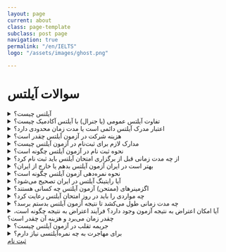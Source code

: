 ```yaml
---
layout: page
current: about
class: page-template
subclass: post page
navigation: true
permalink: "/en/IELTS"
logo: "/assets/images/ghost.png"

---
```

# سوالات آیلتس

<details><summary>آیلتس چیست؟</summary> <p>


آیلتس، یا سیستم بین المللی سنجش زبان انگلیسی، سطح زبان افرادی را اندازه‌گیری می‌کند که قصد تحصیل یا کار در کشوری را دارند که انگلیسی در آن به عنوان زبان رسمی مورد استفاده قرار می‌گیرد. 


</p>
</details>

<details><summary>تفاوت آیلتس عمومی (یا جنرال) با آیلتس آکادمیک چیست؟</summary><p>

دو نوع آزمون آیلتس وحود دارد، عمومی و آکادمیک. تفاوت عمده این دو در کاربرد و هدف آنها است. آزمون آکادمیک مختص افرادی است که قصد تحصیل در یک دانشگاه انگلیسی زبان دارند. آزمون عمومی، همانطور که از نامش پیداست، کاربرد عمومی و همگانی دارد. آزمون عمومی آیلتس مخصوص کسانی است که قصد مهاجرت دارند و می‌خواهند در کشور مقصد برای کار تعلیم ببیند و نیازهای زبانی روزمره‌شان را برطرف کنند.
طبعاً آزمون آکادمیک تخصصی تر از آزمون عمومی است، زیرا سطح زبان داوطلب آزمون آکادمیک باید در حدی باشد که مطالب درسی دانشگاهی را بیاموزد، در مکالمات، کنفرانس‌ها و...صحبت کند، و ادبیات تخصصی متون درسی را درک کند.
این تفاوت‌های کاربردی در بخش ریدینگ و رایتینگ لحاظ شده اند. مکالمه و لیسنینگ آزمون جنرال و آکادمیک تفاوتی با هم ندارند. ریدینگ و رایتینگ آزمون آکادمیک دشوارتر از آزمون عمومی است. 


</p>

</details>

<details><summary>اعتبار مدرک آیلتس دائمی است یا مدت زمان محدودی دارد؟ </summary> <p>
 

نمرات آیلتس آکادمیک یا جنرال تنها دو سال اعتبار دارد. با منقضی شدن نمره آیلتس، شما دیگر نمی‌توانید از آن استفاده کنید، یا از آن استعلام بگیرید.
گرچه، در حال حاضر، کشور استرالیا نمره آیلتسِ متقاضیان مهاجرتِ دارای مهارت عمومی را تا سه سال معتبر می‌داند.
آیا آزمون آیلتس در ایران برگزار می‌شود؟ مراکز برگزارکننده آزمون آیلتس در ایران کدامند؟
بله، آزمون آیلتس توسط سازمان آی دی پی در ایران برگزار می‌شود. مراکز رسمی برگزار کننده آزمون آیلتس در ایران عبارتند از:
سازمان سنجش آموزش کشور
آیلتس تهران
دانشگاه آزاد اسلامی‌
موسسه آموزش عالی دین و دانش
موسسه فرهنگی و هنری ایرسافام


</p>
</details>

<details><summary>هزینه شرکت در آزمون آیلتس چقدر است؟ </summary> <p>
 
هزینه ثبت نام در آیلتس در کشورهای مختلف متفاوت می‌باشد. در ایران، تنها مرجع رسمی تعیین کننده هزینه شرکت در آزمون آیلتس سازمان سنجش است. این سازمان هر فوریه هزینه شرکت در آزمون را اعلام می‌کند. البته، ممکن است به دلیل نوسانات نرخ ارز مبلغ اعلام شده تغییر کند؛ لذا مبلغ اعلام شده علی الحساب تلقی می‌شود.
در حال حاضر بر اساس نرخ مصوب سازمان سنجش هزینه آزمون آیلتس ۲ میلیون و ۷۹۵ هزار تومان است.


</p>
</details>

<details><summary>مدارک لازم برای ثبت‌نام در آزمون آیلتس چیست؟ </summary> <p>
 
اسکن خوانای صفحه اول پاسپورت.

</p>
</details>

<details><summary>نحوه ثبت نام در آزمون آیلتس چگونه است؟ </summary> <p>
 
نحوه ثبت نام در آزمون آیلتس چگونه است؟
۱. در سایت موسسه بین المللی IDP
وارد صفحه ثبت نام موسسه شوید،
 Register for your IELTS test
برای آزمون آکادمیک یا جنرال موردقبول کشورهایی جز انگلستان و
 Register for your IELTS test for UKVI
 را برای ویزای انگلستان انتخاب کنید.
 
2. انتخاب کشور، شهر و موسسه:
در این مرحله پس از انتخاب محل و موسسه‌ای که قصد دارید در آن آزمون بدهید، تاریخ و نوع آزمون را به دقت انتخاب کنید. ممکن است اختلاف تاریخ یک یا دو روزه بین تاریخ آزمون موسسه‌ای که انتخاب کرده اید و تاریخ موجود در سایت idp وجود داشته باشد. این اختلاف تاریخ لحاظ نمی‌شود و تاریخ درست آزمون شما روزی است که در سایت موسسه‌ی منتخبتان وارد کرده اید. در این مرحله تنها کافی است نزدیکترین تاریخ به تاریخ آزمونتان در ایران را انتخاب کنید.
اگر به دلیل مشکلات شنیداری، گفتاری، بینایی و … احتیاج به خدمات خاصی دارید، درهمین مرحله در بخش Select Special Requirements خدمات موردنیاز خود را انتخاب کنید.
 
۳. ایجاد حساب کاربری: پس از انتخاب تاریخ دقیق آزمون از بین تاریخ‌های مشخص شده در موسسه، باید به مرحله ایجاد حساب کاربری بروید. در این مرحله به فایل jpg اسکن پاسپورت خود نیاز دارید.
 
4. پرداخت آفلاین / pay offline
پس از تکمیل مراحل وارد کردن مشخصات فردی، در مرحله آخر برای پرداخت هزینه آزمون، گزینه Payoffline را انتخاب کنید.
 
۵. مراجعه به سایت موسسه ای که قصد دارین در آن آزمون دهید.
 
۶. ایجاد حساب کاربری در سایت موسسه ی مورد نظر:
باید مراحل وارد کردن اطلاعات فردی را مانند قبل تکرار کنید.
 
۷. انتخاب روز آزمون:
در لیست روزهای آزمون در سایت موسسه مورد نظر تاریخ آزمون را انتخاب کنید.
 
8. پرداخت هزینه ی آزمون:
بعد از رزرو آزمون، 24 ساعت  برای پرداخت هزینه آزمون فرصت دارید.
 هزینه آزمون‌ها از سال 2017:
    آیلتس آکادمیک و جنرال: 950 هزار تومان
    آیلتس آکادمیک و جنرال UKVI انگلستان: 940 هزار تومان
    آیلتس لایف اسکیلز: 705 هزار  تومان
پس از پرداخت هزینه آزمون، می‌توانید روز آزمون شفاهی را از بین روزهای مشخص شده انتخاب کنید.
 
9. تایید ثبت نام:
پس از این که ثبت نام شما کامل شد، موسسه یک هفته قبل از آزمون روز و ساعت آزمون شفاهی را از طریق ایمیل و پیامک برای شما ارسال می‌کند.



</p>
</details>

<details><summary>از چه مدت زمانی قبل از برگزاری امتحان آیلتس باید ثبت نام کرد؟ </summary> <p>

37 روز

</p>
</details>


<details><summary> بهتر است در ایران آزمون آیلتس بدهم یا خارج از ایران؟</summary> <p>

برگزارکننده آزمون آیلتتس در ایران موسسه  IDPاسترالیا است. با اینحال بسیاری از ایرانیان برای شرکت در آیلتس به کشورهای همسایه مانند ترکیه و امارات سفر می‌کنند؛ آزمون آیلتس در این کشورها توسط بریتیش کانسیل برگزار می‌شود.
به نظر می‌رسد موسسه IDP در تصحیح رایتینگ سختگیری بیشتری به خرج می‌دهد. لذا کسانی که می‌خواهند نمره رایتینگ بهتری بگیرند به کشورهای همسایه سفر می‌کنند.
مورد دیگری که مورد توجه متقاضیان است، هزینه شرکت در آزمون است. در بخش هزینه ثبت‌نام در آیلتس، مبالغ را مقایسه کنید.



</p>
</details>


<details><summary>نحوه نمره‌دهی آزمون آیلتس چگونه است؟ </summary> <p>

سقف نمره امتحان آیلتس 9 است. به هرکدام از مهارت های، listening, reading, writing, speaking, به صورت جداگانه نمره داده می شود و سپس این نمرات با هم جمع شده و میانگین آن ها محاسبه می شود و معدل به دست می آید که اگر عدد رندی نبود آن را رند می کنند. در امتحان آیلتس فرد می تواند به عنوان مثال نمره میانگین 6 یا 6.5 بگیرد و اگر نمره او چیزی مابین این نمرات بود سیستم آن را رند می کند. به صورتی که اگر به نمره فرد به نمره بالا نزدیکتر بود نمره افزایش می یابد مثلا اگر نمره فرد 6.875 باشد می شود 7 و اگر به عدد پایین نزدیک تر بود نمره به سمت پایین رند می شود مثلا اگر نمره فرد 6.65 باشد می شود 6.5.
Band score	Average of four components	Speaking	Writing	Reading	Listening	 
6.5	6.25	7	5	6.5	6.5	Test taker A
4	3.875	4	4	3.5	4	Test taker B
6	6.125	6	5.5	6.5	6.5	Test taker C
جزئیات مربوط به محاسبه نمرات آیلتس
مقیاس های مربوط به نتایج آیلتس آکادمیک و جنرال شبیه هم هستند و از نمره 1 تا 9 استفاده می کنند. شما در برگه نتیجه خود می توانید نمره میانگین و نمره مربوط به هرکدام از مهارت ها را به صورت جداگانه ببینید.
 
طرح مربوط به نمره دهی بخش listening آزمون آیلتس
برای بخش Listening، که 40 سوال دارد، با استفاده از جدول زیر می توانید نمره تقریبی آیلتس خود را محاسبه کنید.
Band Score	9	8.5	8	7.5	7	6.5	6	5.5	5	4.5	4	3.5	3	2.5
Score / 40	39-40	37-38	35-36	32-34	30-31	26-29	23-25	18-22	16-17	13-15	10-12	8-10	6-7	4-5
 
طرح مربوط به نمره دهی بخش Reading آزمونجنرال آیلتس
برای بخش Reading آزمون جنرال آیلتس، که 40 سوال دارد، با استفاده از جدول زیر می توانید نمره تقریبی آیلتس خود را محاسبه کنید.
Band Score	9	8.5	8	7.5	7	6.5	6	5.5	5	4.5	4	3.5	3	2.5
Score / 40	40	39	37-38	36	34-35	32-33	30-31	27-29	23-26	19-22	15-18	12-14	9-11	6-8
 
طرح مربوط به نمره دهی بخش Reading آزمون آکادمیک آیلتس
برای بخش Reading آزمون آکادمیک آیلتس، که 40 سوال دارد، با استفاده از جدول زیر می توانید نمره تقریبی آیلتس خود را محاسبه کنید.
Band Score	9	8.5	8	7.5	7	6.5	6	5.5	5	4.5	4	3.5	3	2.5
Score / 40	39-40	37-38	35-36	33-34	30-32	27-29	23-26	19-22	15-18	13-14	10-12	8-9	6-7	4-5
 
طرح مربوط به نمره دهی بخش Writing آزمون آیلتس
دو قسمت مربوط به بخش Writing بر طبق معیارهای زیر از 1 تا 9 نمره داده می شوند.
1.	Task Achievement (task 1), Task Response (task 2) (میزان کامل بودن جواب و پاسخ دهی به سوال)
2.	Coherence and Cohesion (همبستگی میان جملات و پاراگراف های متن)
3.	Lexical Resource (لغت)
4.	Grammatical Range and Accuracy (گرامر)
این معیارها به اندازه هم نمره دارند و نمره بخش Writing میانگین آن ها می باشد. 
طرح مربوط به نمره دهی بخش Speaking آزمون آیلتس
بخش Speaking بر طبق معیارهای زیر از 1 تا 9 نمره داده می شوند.
1.	Fluency and coherence (روان صحبت کردن)
2.	Lexical resource (لغت)
3.	Grammatical range and accuracy (گرامر)
4.	Pronunciation (تلفظ)
این معیارها به اندازه هم نمره دارند و نمره بخش Speaking میانگین آن ها می باشد.



</p>
</details>

<details><summary>آیا رایتینگ آیلتس در ایران تصحیح می‌شود؟ </summary> <p>




</p>
</details>

<details><summary>اگزمینرهای (ممتحن) آزمون آیلتس چه کسانی هستند؟ </summary> <p>

کسانی که نمره 9 دریافت کنند.


</p>
</details>

<details><summary>چه مواردی را باید در روز امتحان آیلتس رعایت کرد؟ </summary> <p>

روز آزمون آیلتس مثل روز کنکور اهمیت و گاها استرس بسیار بالایی برای متقاضایان دارد. بویژه برای افرادی که اولین بار است که در آزمون آیلتس شرکت می‌کنند و با اصول و شرایت آزمون آیلتس آشنایی کافی ندارند. 
پرسنل مراکز آزمون آیلتس افرادی خوش مشرب و خونگرم و حرفه‌ای هستند. وظیفه این افراد در روز آزمون آیلتس حصول اطمینان از امنیت و شرایط برگزاری منصفانه آزمون آیلتس می‌باشد. به دستورالعمل‌ها و راهنمایی‌های این عزیزان به دقت گوش کنید و آنها را رعایت فرمایید. 
زمان شروع و مکان برگزاری آزمون آیلتس خود را یک هفته قبل از آزمون آیلتس بررسی کنید و مطمئن شوید با در نظر گرفتن وضعیت ترافیک و شلوغی منطقه در زمان آزمون آیلتس بهترین راه رسیدن به مرکز آزمون راس ساعت مقرر چیست. بخاطر داشته باشید که آدرس مکان برگزاری آزمون شما ممکن است با آدرسی که در آن اقدام به ثبت نام کرده‌اید متفاوت باشد. همچنین مکان آزمون آیلتس کتبی با مکانی که برای بخش شفاهی آزمون آیلتس مشخص شده می‌تواند متفاوت باشد. مجددا تکرار می‌کنم آدرس محل برگزاری آرمون کتبی معمولا با آدرس آزمون شفاهی و دفتر ثبت نام آیلتس متفاوت می‌باشد. 
برای مطالعه جزئیات شرایط و ضوابط آزمون آیلتس وقت کافی بگزارید تا از جزئیات آن آگاه باشید. 
روز برگزاری آزمون آیلتس بدون شک اهمیت بسیار زیادی برای متقاضیان شرکت در آزمون آیلتس دارد. در روز برگزاری آزمون آیلتس باید سر وقت به محل برگزاری آزمون آیلتس برسید، در صورت تاخیر این احتمال وجود دارد که به شما اجازه حضور در مرکز آزمون آیلتس داده نشود. گوشی موبایل خود را خاموش کنید و بهمراه دیگر وسایل شخصی خود آنها را خارج از مرکز برگزاری آزمون قرار دهید. برای این مورد آنها را تحویل مراقبین و مسئولین آزمون دهید. 
برای بخش‌های Listening, Reading and Writing آزمون آیلتس 2 ساعت 40 دقیقه زمان در نظر گرفته شده که بین آن‌ها زمان استراحت لحاظ نگردیده. مجددا تاکید می‌کنم بین بخش‌های سه گانه Listening, Reading and Writing آزمون آیلتس زمان استراحت منظور نگردیده لذا در توصیه های روز آزمون آیلتس آمادگی برای این شرایط بسیار حائز اهمیت است. از دیگر توصیه‌های روز آزمون آیلتس بهمراه داشتن نوشیدنی و خوراکی قبل شروع آزمون آیلتس می‌باشد، بخاطر داشته باشید متقاضیان آزمون آیلتس اجازه بهمراه داشتن هیچگونه خوراکی و نوشیدنی (بجز آب معدنی در بطری شفاف) سر جلسه آزمون آیلتس را ندارند. (قوانین کلی آزمون آیلتس به صورت بین المللی بدین صورت تعریف شده لیکن در هریک از مراکز آزمون آیلتس استثنائات و تغییراتی بسیار جزئی وجود دارد) 
پرسنل مرکز آزمون آیلتس به محض ورود مدارک هویتی شما را کنترل می‌کنند. همان مدرکی که زمان ثبت نام مشخص کرده‌اید را در روز آزمون آیلتس بهمراه داشته باشید و ارائه دهید، در صورت  ارائه مدارک هویتی دیگر (هرچند معتبر) از ورود شما به مرکز آزمون آیلتس جلوگیری خواهد شد. امکان دارد از شما خواسته شود که دو عکس پرسنلی جدید و یکسان نیز بهمراه داشته باشید.
  
در روز آزمون آیلتس در برخی مراکز از داوطلبان عکس گرفته می‌شود که این عکس برای کارنامه آیلتس (Test Report Form) استفاده می‌شود. این امر جهت بالاتر بردن امنیت آزمون آیلتس می‌باشد. مراکز آزمون اطلاعات بیشتر در این زمینه به شما خواهند داد. 
در روز آزمون آیلتس داوطلبان مجاز به داشتن مداد، خودکار، پاک کن و کارت شناسایی روز میز خود هستند و نباید هیچ وسیله دیگری بهمراه داشته باشند. اگر در هنگام برگزاری آزمون آیلتس نیاز به استفاده از سرویس بهداشتی داشتید فقط دست خود را بالا بگیرید تا بدون ایجاد مزاحمت برای دیگر داوطلبان مراقبین آزمون متوجه درخواست شما شوند. توصیه میکنم به هیچ وجه مزاحم دیگر داوطلبان نشوید و فقط دست خود را بالا بگیرید. در صورت وجود هرگونه سئوال در زمان برگزاری آزمون فقط با بلند کردن دست اقدام به جلب توجه مراقبین نمایید و کسی را صدا نزنید. 
در زمان پخش Listening کنترل کنید کخ وضوح و میزان صدا مناسب است و می‌توانید مطالب را درست بشنوید. در صورت بروز هرگونه مشکل در پخش صدا بلافاصله دست خود را بلند کنید تا مشکل را به نزدیکترین مراقب اطلاع دهید. 
نکته مهم: بخاطر بسپارید که پس از اتمام بخش شنیداری آزمون آیلتس10 دقیقه زمان برای انتقال پاسخ‌ها از دفترسئوالات به پاسخنامه برای داوطلبان در نظر گرفته شده. این زمان صرفا در بخش Listening منظور گردیده وبرای Reading تحت هیچ شرایطی زمان اضافه برای انتقال پاسخ سئوالات به پاسخنامه منظور نخواهد گردید، لذا توصیه من به شما این است که پاسخ سئوالات را مستقیما در پاسخنامه وارد کنید. متاسفانه طی دو دهه تدریس آیلتس و علیرغم تذکر و تکرار این مطلب به زبان آموزان (حتی تذکر یک روز قبل از آزمون) شاهد این اتفاق ناخوشایند بوده‌ام که بدلیل استرس بیش از حد داوطلبانی بوده‌اند که این مهم را فراموش کرده و جواب سئوال‌های بخش Reading را وارد پاسخنامه نکرده‌اند و بالطبع نمره این بخش را از دست داده‌اند. 
پس از اتمام آزمون آیلتس تا زمانی که مراقبین به شما اجازه ترک صندلی را نداده‌اند از جای خود بلند نشوید. اگر فکر می‌کنید مسائلی وجود داشته که در آزمون شما تاثیر گذاشته مراتب را بلافاصله با مراقبین در میان بگذارید. اگر هرگونه شکایتی در خصوص روز آزمون آیلتس دارید باید طی یک هفته آنرا اعلام کنید تا ترتیب اثر داده شود. مراقبین فرمی به عنوان Test Day Incident Form در اختیار شما قرار خواهند داد تا شکواییه و مشکلات را احتمالی را در آن مکتوب نمایید. توجه داشته باشید که این فرم در روز آزمون آیلتس تکمیل گردد در غیر اینصورت امکان شکایت وجود نخواهد داشت. 
در صورتی که بدلیل معلولیت یا موارد خاص نیاز به لحاظ کردن شرایط خاص باشد که شما زمان ثبت نام اعلام کرده بودید، قبل از آزمون با مراقبین هماهنگی لازم را انجام دهید. 
هدف فعالیت را درست متوجه شوید: دستورالعمل‌های هر سئوال را بدقت مطالعه کنید و بخاطر بسپارید در آزمون آیلتس همواره تعداد کلمات قابل قبول (بعنوان پاسخ صحیح) در دستورالعمل آن مطرح شده (PWL: Prescribed Word Limit) که باید کاملا مراعات شود. برای مثال هنگامی که در دستورلعمل سئوالات Short Answer آمده باشد "USE NO MORE THAN THREE WORDS AND/OR A NUMBER" برای جواب میتوانید یک کلمه، دو کلمه، سه کلمه، یک عدد، یک کلمه و یک عدد، دو کلمه و یک عدد یا سه کلمه و یک عدد بنویسید. البته فراموش نکنید که اینهمه گزینه در صورتی مورد قبول است که هرکدام به تنهایی حداقل پاسخ صحیح را در بر داشته داشته باشند. یعنی اگر جواب قابل قبول برای سئوال black cat باشد و طبق دستورالعمل فوق شما بنویسید cat این به عنوان پاسخ صحیح منظور نمی‌گردد، ولی a black cat, one black cat, 1 black cat هم (در صورت تطابق با متن اصلی) میتوانند مورد قبول باشند. 
زمان کافی برای هر سئوال اختصاص دهید: برخی سئوالات زمان پیشنهادی دارند که توصیه میکنم رعایت کنید. هر مرکز آزمونی در اتاق یک ساعت دیواری دارد. با توجه کافی به زمان آزمون و زمان سپری شده میتوانید مدیریت زمان بهتری داشته باشید و تمام موارد آزمون آیلتس را (با صرف زمان مناسب) به صورت کامل انجام دهید. 
آرامش خود را در حین آزمون حفظ کنید: اگر استرس دارید یا نگران هستید، نفس عمیق بکشید و سعی کنسد آرامش خود را بدست بیارید. روی سئوال پیش روی خود تمرکز کنید و از جواب دادن با عجله و با دقت کم بپرهیزید با این کار بهترین بازده را در آزمون آیلتس خواهید داشت.



</p>
</details>

<details><summary>چه مدت زمانی طول می‌کشد تا نتیجه آزمون آیلتس بدستم برسد؟ </summary> <p>

نتیجه آزمون آیلتس سیزده روز بعد از آزمون کتبی ارائه خواهد شد..


</p>
</details>

<details><summary>آیا امکان اعتراض به نتیجه آزمون وجود دارد؟ فرآیند اعتراض به نتیجه چگونه است، چقدر زمان می‌برد و هزینه آن چقدر است؟ </summary> <p>


قبل از اعتراض …
اگر احساس می کنید در بخش های ریدینگ و لیسیننگ نمره کمتر از انتطارتان گرفته اید، شاید اعتراض به نمره ای که گرفته اید چندان فکر خوبی نباشد. بخش Listening و Reading آزمون آیلتس پاسخ های صحیح یا غلط دارند و سلیقه ممتحن به هیچ وجه در آنها دخیل نیست. بنابراین اگر نمره ای که گرفته اید خیلی کمتر از انتظار شماست، به احتمال بسیار زیاد خودتان در آزمون اشتباهی کرده اید.
در بخش Writing و Speaking آزمون آیلتس، سلیقه تصحیح کننده نقش دارد. اما این نکته را فراموش نکنید که این ممتحن ها و تصحیح کننده ها افرادی به شدت آموزش دیده هستند و کار آنها بطور منظم مورد ارزیابی قرار می گیرد تا همچنان استاندارد مد نظر آیلتس را دارا باشد. پس، معمولاً اشتباهات فاحشی در نمره دهی آنها وجود ندارد. بنابراین شاید با اعتراض نمره شما کمی افزایش پیدا کند، اما اغلب نباید انتظار افزایش عجیب و غریب را داشته باشید.
اگر احساس می کنید فقط در یکی از چهار بخش آزمون آیلتس نمره شما کمتر از چیزی که انتظار داشتید شده است، نیازی نیست به همه نمره ها اعتراض کنید. آیلتس این امکان را به شرکت کننده ها داده است تا به کل کارنامه یا بخشی از آن اعتراض کنند.
فرایند اعتراض به نمره آیلتس
حالا اگر واقعاً فکر می کنید که باید نمره بیشتری می گرفتید و می خواهید به آن اعتراض کنید، باید در کمتر از چهار هفته از تاریخ آزمون کارنامه خودتان را به همراه فرم اعتراض به نمره آیلتس (چیزی شبیه این فرم) به مرکزی که در آن آزمون داده اید تحویل بدهید. مراکز برگزاری آزمون در ایران راه های مختلفی را برای این کار پیشنهاد می دهند. مثلاً شما می توانید با آنها تماس گرفته و وقتی را هماهنگ کنید تا کارنامه و درخواست اعتراض خود را بصورت حضوری تحویل بدهید. از طرفی اغلب می توانید همه این مراحل را بصورت پستی هم انجام بدهید.
بعد از اینکه فرایند اعتراض شروع شد، بین شش تا هشت هفته طول می کشد که نتیجه آن به شما اطلاع داده بشود. دقت کنید که در مدتی که نمره شما در حال بررسی مجدد است (یعنی این شش تا هشت هفته)، امکان ارسال نمره به دانشگاه ها وجود ندارد.
برای هر آزمون آیلتس فقط یک بار حق اعتراض وجود دارد و اگر بعد از اعتراض باز هم از نمره جدیدتان راضی نبودید یا حتی اگر نمره تان اصلاً تغییری نکند، دیگر نمی توانید برای بار دوم به همان آزمون آیلتس اعتراض کنید. البته با توجه به توضیحات من در مورد آموزش دیده بودن ممتحن های آزمون آیلتس و نظارت مداومی که روی کار آنها وجود دارد، منطقی هم نیست که بخواهید برای بار دوم هم به نمره آزمون اعتراض کنید چون احتمالاً فایده ای ندارد!
هزینه اعتراض به نمره آیلتس
هزینه اعتراض به نمره آیلتس ۱۶۰ دلار استرالیا است که باید با توجه به دستورالعمل مرکز آیلتسی که در آن امتحان داده اید پرداخت کنید. همانطور که می بینید هزینه اعتراض به نمره آزمون آیلتس چندان کمتر از هزینه شرکت در خود آزمون نیست و بنابراین خیلی ها تصمیم می گیرند به جای اعتراض کردن به نمره، دوباره در آزمون شرکت کنند.
اگر نمره تغییر کند
اگر بعد از بررسی نمره شما، مشخص شود که حق با شما بوده و باید نمره بالاتری می گرفتید، هزینه ای که برای در خواست تجدید نظر پرداخت کرده اید به شما برگردانده می شود و به همراه آن به شما پنج ارسال رایگان نمره به دانشگاه ها خواهد داد. البته برای استفاده از این پنج ارسال رایگان شما فقط یک ماه از تاریخی که در زیر کار نامه جدید نوشته شده است فرصت خواهید داشت. اگر بعد از آن یک ماه بخواهید نمره جدیدتان را به دانشگاه ها ارسال کنید باید هزینه آن را پرداخت کنید.
اگر نمره تغییر نکند
در صورتی که نمره شما تغییر نکند، همان کارنامه اولیه به شما برگردانده خواهد شد و البته متاسفانه هزینه ای که برای اعتراض پرداخت کرده اید به شما پس داده نمی شود.
در پایان، تصمیم گیری در مورد اینکه آیا در خواست تجدید نظر در نمره آزمون آیلتس به فاکتور های زیادی بستگی دارد و اغلب شرکت دوباره در آزمون به صرفه تر از پرداخت ۱۶۰ دلار برای اعتراض کردن به نمره است. ولی اگر مصمم هستید به نمره خودتان اعتراض کنید، امیدوارم موارد اشاره شده در این مقاله توانسته باشد به شما کمک کند.


</p>
</details>

<details><summary>جریمه تقلب در آزمون آیلتس چیست؟ </summary> <p>

محرومیت از شرکت مجدد در آزمون. لیستی از متقلبین آزمون های سال های اخیر از سوی سازمان سنجش در اختیار موسسات مجری قرار گرفته است که موسسات برگزار کننده آزمون طبق قانون از امتحان مجدد آنها جلوگیری خواهد کرد.


</p>
</details>

<details><summary>برای مهاجرت به چه نمره‌آیلتسی نیاز دارم؟ </summary> <p>


بسته به کشور مقصد، دانشگاه موردنظر و هدف از مهاجرت نمرات متفاوتی نیاز است.

</p>
</details>
<a href="/register" class="placement-test"> ثبت نام </a>
